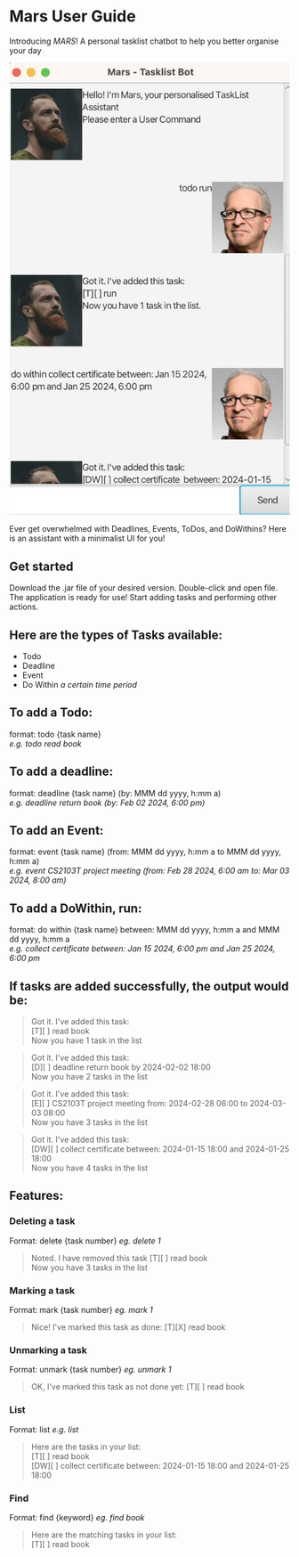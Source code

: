 # Mars User Guide

Introducing *MARS*! A personal tasklist chatbot to help you better organise your day

![UI Image](../src/main/docs/Ui.png)

Ever get overwhelmed with Deadlines, Events, ToDos, and DoWithins? Here is an assistant with a minimalist UI for you!

## Get started
Download the .jar file of your desired version.
Double-click and open file.
The application is ready for use! Start adding tasks and performing other actions.

## Here are the types of Tasks available:
* Todo
* Deadline
* Event
* Do Within *a certain time period*

## To add a Todo:
format: todo  {task name}  
*e.g. todo read book*

## To add a deadline:
format: deadline  {task name}  (by: MMM dd yyyy, h:mm a)  
*e.g. deadline return book (by: Feb 02 2024, 6:00 pm)*

## To add an Event:
format: event  {task name}  (from: MMM dd yyyy, h:mm a to MMM dd yyyy, h:mm a)  
*e.g. event CS2103T project meeting (from: Feb 28 2024, 6:00 am to: Mar 03 2024, 8:00 am)*

## To add a DoWithin, run:
format: do within  {task name}  between: MMM dd yyyy, h:mm a and MMM dd yyyy, h:mm a  
*e.g. collect certificate between: Jan 15 2024, 6:00 pm and Jan 25 2024, 6:00 pm*

## If tasks are added successfully, the output would be:

> Got it. I've added this task:  
> [T][ ] read book  
> Now you have 1 task in the list  

> Got it. I've added this task:  
> [D][ ] deadline return book by 2024-02-02 18:00  
> Now you have 2 tasks in the list  

> Got it. I've added this task:  
> [E][ ] CS2103T project meeting from: 2024-02-28 06:00 to 2024-03-03 08:00  
> Now you have 3 tasks in the list  

> Got it. I've added this task:  
> [DW][ ] collect certificate between: 2024-01-15 18:00 and 2024-01-25 18:00  
> Now you have 4 tasks in the list  

## Features:

### Deleting a task
Format: delete {task number} 
*eg. delete 1*
> Noted. I have removed this task [T][ ] read book  
> Now you have 3 tasks in the list

### Marking a task
Format: mark {task number} 
*eg. mark 1*
> Nice! I've marked this task as done: [T][X] read book   

### Unmarking a task
Format: unmark {task number} 
*eg. unmark 1*
> OK, I've marked this task as not done yet: [T][ ] read book    

### List
Format: list 
*e.g. list*
> Here are the tasks in your list:  
> [T][ ] read book  
> [DW][ ] collect certificate between: 2024-01-15 18:00 and 2024-01-25 18:00    

### Find
Format: find {keyword} 
*eg. find book*
> Here are the matching tasks in your list:  
> [T][ ] read book  
